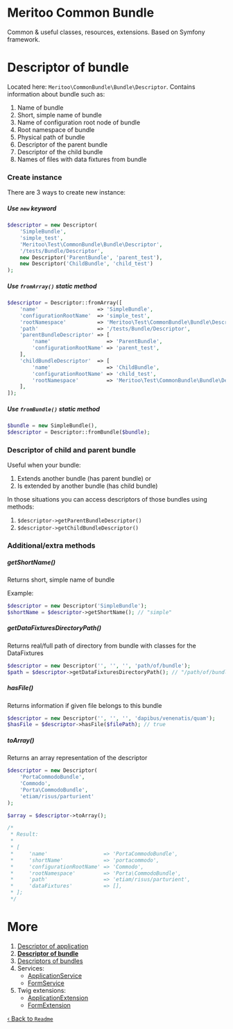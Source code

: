 # Meritoo Common Bundle

Common & useful classes, resources, extensions. Based on Symfony framework.

# Descriptor of bundle

Located here: `Meritoo\CommonBundle\Bundle\Descriptor`. Contains information about bundle such as:

1. Name of bundle
2. Short, simple name of bundle
3. Name of configuration root node of bundle
4. Root namespace of bundle
5. Physical path of bundle
6. Descriptor of the parent bundle
7. Descriptor of the child bundle
8. Names of files with data fixtures from bundle

### Create instance

There are 3 ways to create new instance:

##### Use `new` keyword

```php
$descriptor = new Descriptor(
    'SimpleBundle',
    'simple_test',
    'Meritoo\Test\CommonBundle\Bundle\Descriptor',
    '/tests/Bundle/Descriptor',
    new Descriptor('ParentBundle', 'parent_test'),
    new Descriptor('ChildBundle', 'child_test')
);
```

##### Use `fromArray()` static method

```php
$descriptor = Descriptor::fromArray([
    'name'                   => 'SimpleBundle',
    'configurationRootName'  => 'simple_test',
    'rootNamespace'          => 'Meritoo\Test\CommonBundle\Bundle\Descriptor',
    'path'                   => '/tests/Bundle/Descriptor',
    'parentBundleDescriptor' => [
        'name'                  => 'ParentBundle',
        'configurationRootName' => 'parent_test',
    ],
    'childBundleDescriptor'  => [
        'name'                  => 'ChildBundle',
        'configurationRootName' => 'child_test',
        'rootNamespace'         => 'Meritoo\Test\CommonBundle\Bundle\Descriptor\Child',
    ],
]);
```

##### Use `fromBundle()` static method

```php
$bundle = new SimpleBundle(),
$descriptor = Descriptor::fromBundle($bundle);
```

### Descriptor of child and parent bundle

Useful when your bundle:
1. Extends another bundle (has parent bundle)
or
2. Is extended by another bundle (has child bundle)

In those situations you can access descriptors of those bundles using methods:

1. `$descriptor->getParentBundleDescriptor()`
2. `$descriptor->getChildBundleDescriptor()`

### Additional/extra methods

##### getShortName()

Returns short, simple name of bundle

Example:

```php
$descriptor = new Descriptor('SimpleBundle');
$shortName = $descriptor->getShortName(); // "simple"
```

##### getDataFixturesDirectoryPath()

Returns real/full path of directory from bundle with classes for the DataFixtures

```php
$descriptor = new Descriptor('', '', '', 'path/of/bundle');
$path = $descriptor->getDataFixturesDirectoryPath(); // "/path/of/bundle/DataFixtures/ORM"
```

##### hasFile()

Returns information if given file belongs to this bundle

```php
$descriptor = new Descriptor('', '', '', 'dapibus/venenatis/quam');
$hasFile = $descriptor->hasFile($filePath); // true
```

##### toArray()

Returns an array representation of the descriptor

```php
$descriptor = new Descriptor(
    'PortaCommodoBundle',
    'Commodo',
    'Porta\CommodoBundle',
    'etiam/risus/parturient'
);

$array = $descriptor->toArray();

/*
 * Result:
 *
 * [
 *     'name'                  => 'PortaCommodoBundle',
 *     'shortName'             => 'portacommodo',
 *     'configurationRootName' => 'Commodo',
 *     'rootNamespace'         => 'Porta\CommodoBundle',
 *     'path'                  => 'etiam/risus/parturient',
 *     'dataFixtures'          => [],
 * ];
 */
```

# More

1. [Descriptor of application](Descriptor-of-application.md)
2. [**Descriptor of bundle**](Descriptor-of-bundle.md)
3. [Descriptors of bundles](Descriptors-of-bundles.md)
4. Services:
	- [ApplicationService](Services/ApplicationService.md)
	- [FormService](Services/FormService.md)
5. Twig extensions:
	- [ApplicationExtension](Twig-Extensions/ApplicationExtension.md)
	- [FormExtension](Twig-Extensions/FormExtension.md)

[&lsaquo; Back to `Readme`](../README.md)
